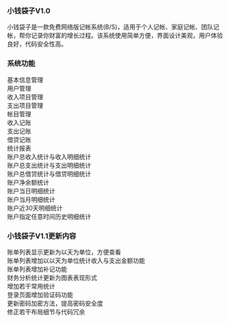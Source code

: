 ###  小钱袋子V1.0

小钱袋子是一款免费网络版记帐系统(B/S)，适用于个人记帐、家庭记帐、团队记帐，帮你记录你财富的增长过程。该系统使用简单方便，界面设计美观，用户体验良好，代码安全性高。

### 系统功能

基本信息管理  
用户管理  
收入项目管理  
支出项目管理  
帐目管理  
收入记账  
支出记账  
借贷记账  
统计报表  
账户总收入统计与收入明细统计  
账户总支出统计与支出明细统计  
账户总借贷统计与借贷明细统计  
账户净余额统计  
账户当日明细统计  
账户当月明细统计  
账户近30天明细统计  
账户指定任意时间历史明细统计

### 小钱袋子V1.1更新内容

账单列表显示更新为以天为单位，方便查看  
账单列表增加以以天为单位统计收入与支出金额功能  
账单列表增加补记功能  
财务分析统计更新为图表表现形式  
增加若干常用统计  
登录页面增加验证码功能  
更新密码加密方法，提高密码安全度  
修正若干布局细节与代码冗余    
